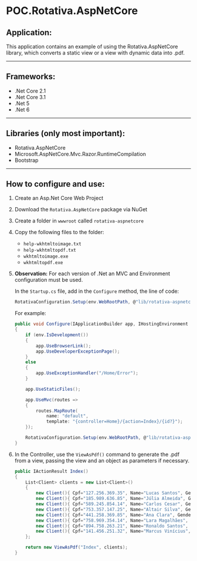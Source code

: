# POC.Rotativa.AspNetCore

## Application:
This application contains an example of using the Rotativa.AspNetCore library, which converts a static view or a view with dynamic data into .pdf.

---

## Frameworks:
- .Net Core 2.1
- .Net Core 3.1
- .Net 5
- .Net 6

---

## Libraries (only most important):
- Rotativa.AspNetCore
- Microsoft.AspNetCore.Mvc.Razor.RuntimeCompilation
- Bootstrap

---

## How to configure and use:
1. Create an Asp.Net Core Web Project

2. Download the `Rotativa.AspNetCore` package via NuGet

3. Create a folder in `wwwroot` called `rotativa-aspnetcore`

4. Copy the following files to the folder:
    - `help-wkhtmltoimage.txt`
    - `help-wkhtmltopdf.txt`
    - `wkhtmltoimage.exe`
    - `wkhtmltopdf.exe`

5. **Observation:** For each version of .Net an MVC and Environment configuration must be used.
    
    In the `Startup.cs` file, add in the `Configure` method, the line of code:  
    
    ```c#
    RotativaConfiguration.Setup(env.WebRootPath, @"lib/rotativa-aspnetcore");
    ```

    For example:

    ```c#
    public void Configure(IApplicationBuilder app, IHostingEnvironment env)
    {
        if (env.IsDevelopment())
        {
            app.UseBrowserLink();
            app.UseDeveloperExceptionPage();
        }
        else
        {
            app.UseExceptionHandler("/Home/Error");
        }

        app.UseStaticFiles();

        app.UseMvc(routes =>
        {
            routes.MapRoute(
                name: "default",
                template: "{controller=Home}/{action=Index}/{id?}");
        });

        RotativaConfiguration.Setup(env.WebRootPath, @"lib/rotativa-aspnetcore");
    }
    ```
  
6. In the Controller, use the `ViewAsPdf()` command to generate the .pdf from a view, passing the view and an object as parameters if necessary.

    ```c#
    public IActionResult Index()
    {
        List<Client> clients = new List<Client>()
        {
            new Client(){ Cpf="127.256.369.35", Name="Lucas Santos", Gender="Male", Age=23, Telephone="3841-3856" },
            new Client(){ Cpf="185.989.636.85", Name="Júlia Almeida", Gender="Female", Age=13, Telephone="3142-3885" },
            new Client(){ Cpf="589.245.854.14", Name="Carlos Cesar", Gender="Male", Age=35, Telephone="3885-1212" },
            new Client(){ Cpf="753.357.147.25", Name="Altair Silva", Gender="Male", Age=58, Telephone="3696-1296" },
            new Client(){ Cpf="441.258.369.85", Name="Ana Clara", Gender="Female", Age=21, Telephone="3758-4745" },
            new Client(){ Cpf="758.969.354.14", Name="Lara Magalhães", Gender="Female", Age=18, Telephone="3996-6658" },
            new Client(){ Cpf="894.758.263.21", Name="Ronaldo Santos", Gender="Male", Age=40, Telephone="3745-7585" },
            new Client(){ Cpf="141.456.251.32", Name="Marcus Vinícius", Gender="Male", Age=32, Telephone="3442-3365" }
        };

        return new ViewAsPdf("Index", clients);
    }
    ```